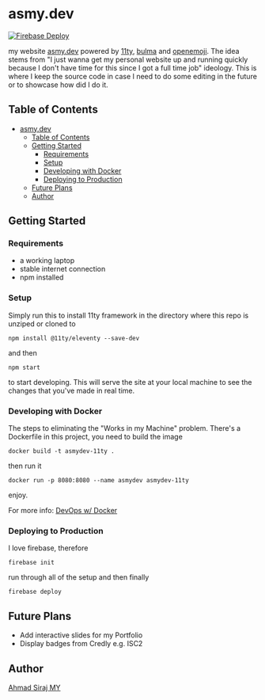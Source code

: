 # asmy.dev

[![Firebase Deploy](https://github.com/asmyio/asmydev/actions/workflows/firebase-deploy.yml/badge.svg)](https://github.com/asmyio/asmydev/actions/workflows/firebase-deploy.yml)

my website [asmy.dev](https://asmy.dev) powered by [11ty](https://11ty.dev), [bulma](https://bulma.io) and [openemoji](https://openemoji.org). The idea stems from "I just wanna get my personal website up and running quickly because I don't have time for this since I got a full time job" ideology. This is where I keep the source code in case I need to do some editing in the future or to showcase how did I do it.

## Table of Contents
- [asmy.dev](#asmydev)
  - [Table of Contents](#table-of-contents)
  - [Getting Started](#getting-started)
    - [Requirements](#requirements)
    - [Setup](#setup)
    - [Developing with Docker](#developing-with-docker)
    - [Deploying to Production](#deploying-to-production)
  - [Future Plans](#future-plans)
  - [Author](#author)


## Getting Started

### Requirements

- a working laptop
- stable internet connection
- npm installed

### Setup

Simply run this to install 11ty framework in the directory where this repo is unziped or cloned to 
```
npm install @11ty/eleventy --save-dev
```
and then
```
npm start
```
to start developing. This will serve the site at your local machine to see the changes that you've made in real time.

### Developing with Docker

The steps to eliminating the "Works in my Machine" problem. There's a Dockerfile in this project, you need to build the image

```
docker build -t asmydev-11ty .
```

then run it

```
docker run -p 8080:8080 --name asmydev asmydev-11ty
```

enjoy. 

For more info: [DevOps w/ Docker](http://devopswithdocker.com)


### Deploying to Production

I love firebase, therefore

```
firebase init
```
run through all of the setup and then finally
```
firebase deploy
```

## Future Plans

- Add interactive slides for my Portfolio
- Display badges from Credly e.g. ISC2

## Author

[Ahmad Siraj MY](https://linkedin.com/in/asmyio)